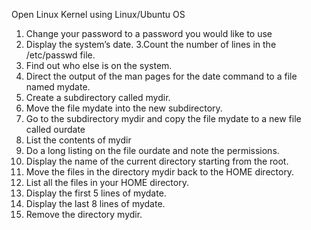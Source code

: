 Open Linux Kernel using Linux/Ubuntu OS

1. Change your password to a password you would like to use
2. Display the system’s date.
3.Count the number of lines in the /etc/passwd file.
4. Find out who else is on the system.
5. Direct the output of the man pages for the date command to a file named
mydate.
6. Create a subdirectory called mydir.
7. Move the file mydate into the new subdirectory.
8. Go to the subdirectory mydir and copy the file mydate to a new file called
ourdate
9. List the contents of mydir
10. Do a long listing on the file ourdate and note the permissions.
11. Display the name of the current directory starting from the root.
12. Move the files in the directory mydir back to the HOME directory.
13. List all the files in your HOME directory.
14. Display the first 5 lines of mydate.
15. Display the last 8 lines of mydate.
16. Remove the directory mydir.
